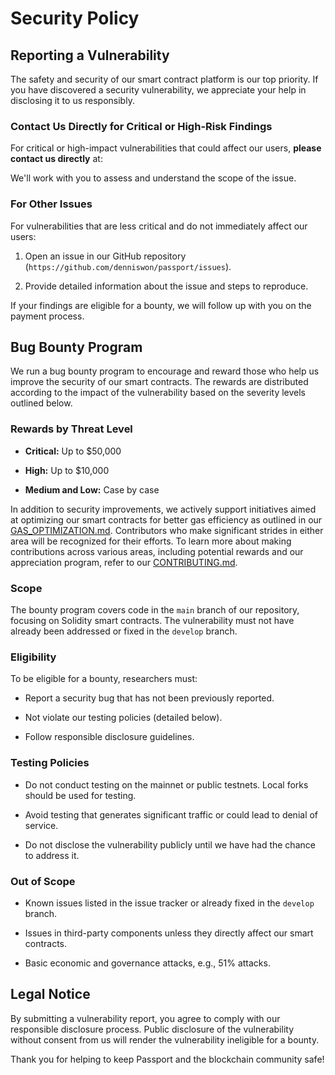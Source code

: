 # Security Policy

## Reporting a Vulnerability

The safety and security of our smart contract platform is our top priority. If you have discovered a security vulnerability, we appreciate your help in disclosing it to us responsibly.

### Contact Us Directly for Critical or High-Risk Findings

For critical or high-impact vulnerabilities that could affect our users, **please contact us directly** at:

We'll work with you to assess and understand the scope of the issue.

### For Other Issues

For vulnerabilities that are less critical and do not immediately affect our users:

1. Open an issue in our GitHub repository (`https://github.com/denniswon/passport/issues`).

2. Provide detailed information about the issue and steps to reproduce.

If your findings are eligible for a bounty, we will follow up with you on the payment process.

## Bug Bounty Program

We run a bug bounty program to encourage and reward those who help us improve the security of our smart contracts. The rewards are distributed according to the impact of the vulnerability based on the severity levels outlined below.

### Rewards by Threat Level

- **Critical:** Up to $50,000

- **High:** Up to $10,000

- **Medium and Low:** Case by case

In addition to security improvements, we actively support initiatives aimed at optimizing our smart contracts for better gas efficiency as outlined in our [GAS_OPTIMIZATION.md](./GAS_OPTIMIZATION.md). Contributors who make significant strides in either area will be recognized for their efforts. To learn more about making contributions across various areas, including potential rewards and our appreciation program, refer to our [CONTRIBUTING.md](./CONTRIBUTING.md).

### Scope

The bounty program covers code in the `main` branch of our repository, focusing on Solidity smart contracts. The vulnerability must not have already been addressed or fixed in the `develop` branch.

### Eligibility

To be eligible for a bounty, researchers must:

- Report a security bug that has not been previously reported.

- Not violate our testing policies (detailed below).

- Follow responsible disclosure guidelines.

### Testing Policies

- Do not conduct testing on the mainnet or public testnets. Local forks should be used for testing.

- Avoid testing that generates significant traffic or could lead to denial of service.

- Do not disclose the vulnerability publicly until we have had the chance to address it.

### Out of Scope

- Known issues listed in the issue tracker or already fixed in the `develop` branch.

- Issues in third-party components unless they directly affect our smart contracts.

- Basic economic and governance attacks, e.g., 51% attacks.

## Legal Notice

By submitting a vulnerability report, you agree to comply with our responsible disclosure process. Public disclosure of the vulnerability without consent from us will render the vulnerability ineligible for a bounty.

Thank you for helping to keep Passport and the blockchain community safe!
